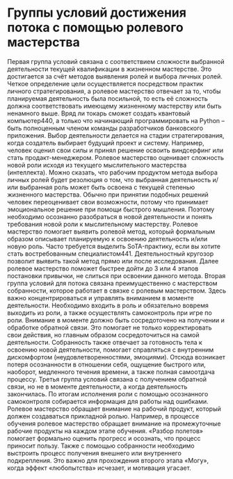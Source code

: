 # Группы условий достижения потока с помощью ролевого мастерства

Первая группа условий связана с соответствием сложности выбранной деятельности текущей квалификации в жизненном мастерстве. Это достигается за счёт методов выявления ролей и выбора личных ролей. Четкое определение цели осуществляется посредством практик личного стратегирования, а ролевое мастерство отвечает за то, чтобы планируемая деятельность была посильной, то есть её сложность должна соответствовать имеющему жизненному мастерству или быть ненамного выше. Вряд ли токарь сможет создать квантовый компьютер440, а только что начинающий программировать на Python – быть полноценным членом команды разработчиков банковского приложения.
Выбор деятельности делается на стадии стратегирования, когда создатель выбирает будущий проект и систему. Например, человек оценил свои силы и принял решение освоить виндсерфинг или стать продакт-менеджером. Ролевое мастерство оценивает сложность новой роли исходя из текущего мыслительного мастерства (интеллекта). Можно сказать, что рабочим продуктом метода выбора личных ролей будет резолюция о том, что выбранная деятельность и/или выбранная роль может быть освоена с текущей степенью жизненного мастерства. Обычно при принятии подобных решений человек переоценивает свои возможности, потому что принимает эмоциональное решение при помощи быстрого мышления. Поэтому необходимо осознанно разобраться в новой деятельности и понять требования новой роли к мыслительному мастерству.
Ролевое мастерство помогает выявить ролевой метод, который формальным образом описывает планируемую к освоению деятельность и/или новую роль. Часто требуется выделить SoTA-практику, если вы хотите стать востребованным специалистом441. Деятельностный кругозор позволит выявить такой метод прямо или после исследования. Далее ролевое мастерство поможет быстрее дойти до 3 или 4 этапов постановки привычки, не слиться при освоении данного метода.
Вторая группа условий для потока связана преимущественно с мастерством собранности, которое работает в связке с ролевым мастерством. Здесь важно концентрироваться и управлять вниманием в моменте деятельности. Необходимо входить в роль и обязательно вовремя выходить из роли, а также осуществлять самоконтроль при игре по роли. Внимание в моменте должно быть сосредоточено на получении и обработке обратной связи. Это помогает не только корректировать свои действия, но главным образом сосредоточиться на самой деятельности. Собранность также отвечает за готовность тела к освоению новой деятельности, помогает справляться с внутренним дискомфортом (неудовлетворенностями, эмоциями). Отсюда возникает потеря осознанности в отношении себя, ощущение быстрого или, наоборот, медленного течения времени, а также полная самоотдача процессу.
Третья группа условий связана с получением обратной связи, но не в моменте деятельности, а когда деятельность закончилась. По итогам исполнения роли с помощью осознанного самоконтроля собирается информация для работы над ошибками. Ролевое мастерство обращает внимание на рабочий продукт, который должен создаваться прикладной ролью. Например, в процессе обучения ролевое мастерство обращает внимание на промежуточные рабочие продукты на каждом этапе обучения. «Разбор полетов» помогает формально оценить прогресс и осознать, что процесс приносит пользу. Также с помощью собранности необходимо выстроить процесс получения внешнего или внутреннего подкрепления. Это важно для прохождения второго этапа «Могу», когда эффект «любопытства» исчезает, и мотивация угасает.
